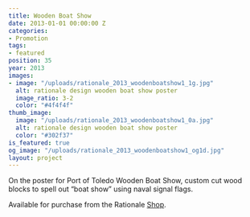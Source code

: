 ```yaml
---
title: Wooden Boat Show
date: 2013-01-01 00:00:00 Z
categories:
- Promotion
tags:
- featured
position: 35
year: 2013
images:
- image: "/uploads/rationale_2013_woodenboatshow1_1g.jpg"
  alt: rationale design wooden boat show poster
  image_ratio: 3-2
  color: "#4f4f4f"
thumb_image:
  image: "/uploads/rationale_2013_woodenboatshow1_0a.jpg"
  alt: rationale design wooden boat show poster
  color: "#302f37"
is_featured: true
og_image: "/uploads/rationale_2013_woodenboatshow1_og1d.jpg"
layout: project
---
```


On the poster for Port of Toledo Wooden Boat Show, custom cut wood blocks to spell out “boat show” using naval signal flags.

Available for purchase from the Rationale [Shop](https://rationale-design.com/shop/wooden-boat-show-poster/).